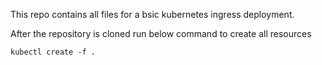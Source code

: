 This repo contains all files for a bsic kubernetes ingress deployment.

After the repository is cloned run below command to create all resources

```
kubectl create -f .
```

